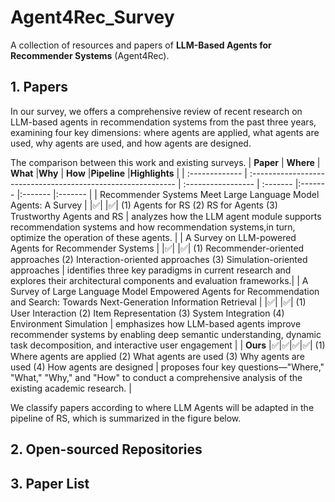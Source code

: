 # Agent4Rec_Survey
A collection of resources and papers of **LLM-Based Agents for Recommender Systems** (Agent4Rec).
## 1. Papers
In our survey,  we offers a comprehensive review of recent research on LLM-based agents in recommendation systems from the past three years, examining four key dimensions: where
agents are applied, what agents are used, why agents are used, and how agents are designed.

The comparison between this work and existing surveys.
| **Paper** | **Where** | **What** |**Why** | **How** |**Pipeline** |**Highlights** |
| :------------- | :----------------------------------------------------------- | :----------------- | :------- |:------- |:------- |:------- |
| Recommender Systems Meet Large Language Model Agents: A Survey |  |✅|  |✅| (1) Agents for RS (2) RS for Agents (3) Trustworthy Agents and RS | analyzes how the LLM agent module supports recommendation systems and how recommendation systems,in turn, optimize the operation of these agents. |
| A Survey on LLM-powered Agents for Recommender Systems |  |✅|  |✅| (1) Recommender-oriented approaches (2) Interaction-oriented approaches (3) Simulation-oriented approaches | identifies three key paradigms in current research and explores their architectural components and evaluation frameworks.|
| A Survey of Large Language Model Empowered Agents for Recommendation and Search: Towards Next-Generation Information Retrieval |  |✅|  |✅| (1) User Interaction (2) Item Representation (3) System Integration (4) Environment Simulation | emphasizes how LLM-based agents improve recommender systems by enabling deep semantic understanding, dynamic task decomposition, and interactive user engagement |
| **Ours** |✅|✅|✅|✅| (1) Where agents are applied (2) What agents are used (3) Why agents are used (4) How agents are designed | proposes four key questions—"Where," "What," "Why," and "How" to conduct a comprehensive analysis of the existing academic research. |

We classify papers according to where LLM Agents will be adapted in the pipeline of RS, which is summarized in the figure below.

## 2. Open-sourced Repositories

## 3. Paper List
